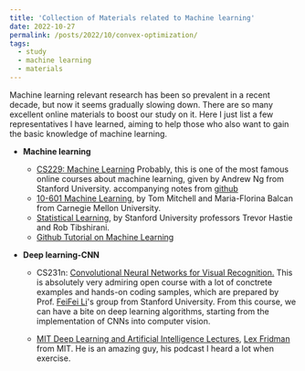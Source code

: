 ```yaml
---
title: 'Collection of Materials related to Machine learning'
date: 2022-10-27
permalink: /posts/2022/10/convex-optimization/
tags:
  - study
  - machine learning
  - materials
---
```


Machine learning relevant research has been so prevalent in a recent decade, but now it seems gradually slowing down. There are so many excellent online materials to boost our study on it. Here I just list a few representatives I have learned, aiming to help those who also want to gain the basic knowledge of machine learning.


* **Machine learning**
  - [CS229: Machine Learning](https://cs229.stanford.edu/)
Probably, this is one of the most famous online courses about machine learning, given by Andrew Ng from Stanford University. accompanying notes from [github](https://github.com/ashishpatel26/Andrew-NG-Notes)
  - [10-601 Machine Learning](http://www.cs.cmu.edu/~ninamf/courses/601sp15/lectures.shtml), by Tom Mitchell and Maria-Florina Balcan from Carnegie Mellon University.
  - [Statistical Learning](https://hastie.su.domains/lectures.htm), by Stanford University professors Trevor Hastie and Rob Tibshirani.
  - [Github Tutorial on Machine Learning](https://github.com/Mikoto10032/DeepLearning)

* **Deep learning-CNN**
  - CS231n: [Convolutional Neural Networks for Visual Recognition.](https://cs231n.github.io/)
This is absolutely very admiring open course with a lot of conctrete examples and hands-on coding samples, which are prepared by Prof. [FeiFei Li](https://profiles.stanford.edu/fei-fei-li)'s group from Stanford University. From this course, we can have a bite on deep learning algorithms, starting from the implementation of CNNs into computer vision.

  - [MIT Deep Learning and Artificial Intelligence Lectures](https://deeplearning.mit.edu/), [Lex Fridman](https://lexfridman.com/) from MIT. He is an amazing guy, his podcast I heard a lot when exercise.


